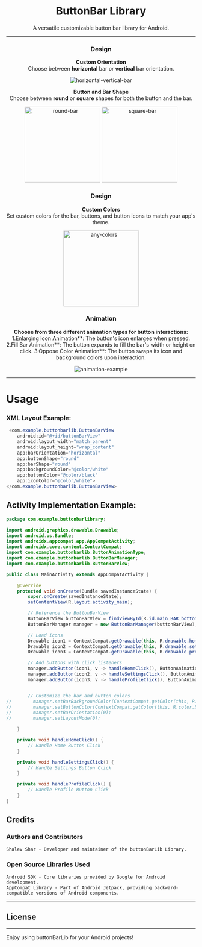 <div align="center">
    <h1>ButtonBar Library</h1>
    <p>A versatile customizable button bar library for Android.</p>
</div>

---

<div align="center">
    <h3>Design</h3>
    <p><b>Custom Orientation</b><br>
    Choose between <b>horizontal</b> bar or <b>vertical</b> bar orientation.</p>
</div>

<div align="center">
    <img alt="horizontal-vertical-bar" src="https://github.com/user-attachments/assets/6cebc497-84c4-4501-97e5-c67b3fa12d5c">
</div>

<div align="center">
    <p><b>Button and Bar Shape</b><br>
    Choose between <b>round</b> or <b>square</b> shapes for both the button and the bar.</p>
</div>

<div align="center">
    <img width="201" alt="round-bar" src="https://github.com/user-attachments/assets/6abce6c6-b6ed-46b8-b208-93af69e04ceb">
    <img width="201" alt="square-bar" src="https://github.com/user-attachments/assets/747c17a1-68e3-48d2-8575-c5b6304d1255">
</div>

<div align="center">
    <h3>Design</h3>
    <p><b>Custom Colors</b><br>
    Set custom colors for the bar, buttons, and button icons to match your app's theme.</p>
</div>

<div align="center">
    <img width="201" alt="any-colors" src="https://github.com/user-attachments/assets/a3a64be5-b671-46ce-955f-edaf41aa49f1">
</div>

<div align="center">
    <h3>Animation</h3>
    <p><b>Choose from three different animation types for button interactions:</b><br>
    	1.Enlarging Icon Animation**: The button's icon enlarges when pressed.
	2.Fill Bar Animation**: The button expands to fill the bar's width or height on click.
	3.Oppose Color Animation**: The button swaps its icon and background colors upon interaction.</p>
</div>

<div align="center">
    <img alt="animation-example" src="https://github.com/user-attachments/assets/f16503df-53e9-4ba6-8562-3a82f82e1fe3">
</div>


---

# Usage
### XML Layout Example:
```java
 <com.example.buttonbarlib.ButtonBarView
    android:id="@+id/buttonBarView"
    android:layout_width="match_parent"
    android:layout_height="wrap_content"
    app:barOrientation="horizontal"
    app:buttonShape="round"
    app:barShape="round"
    app:backgroundColor="@color/white"
    app:buttonColor="@color/black"
    app:iconColor="@color/white">
</com.example.buttonbarlib.ButtonBarView>
```

## Activity Implementation Example:
```java
package com.example.buttonbarlibrary;

import android.graphics.drawable.Drawable;
import android.os.Bundle;
import androidx.appcompat.app.AppCompatActivity;
import androidx.core.content.ContextCompat;
import com.example.buttonbarlib.ButtonAnimationType;
import com.example.buttonbarlib.ButtonBarManager;
import com.example.buttonbarlib.ButtonBarView;

public class MainActivity extends AppCompatActivity {

    @Override
    protected void onCreate(Bundle savedInstanceState) {
        super.onCreate(savedInstanceState);
        setContentView(R.layout.activity_main);

        // Reference the ButtonBarView
        ButtonBarView buttonBarView = findViewById(R.id.main_BAR_bottom);
        ButtonBarManager manager = new ButtonBarManager(buttonBarView);

        // Load icons
        Drawable icon1 = ContextCompat.getDrawable(this, R.drawable.home);
        Drawable icon2 = ContextCompat.getDrawable(this, R.drawable.settings);
        Drawable icon3 = ContextCompat.getDrawable(this, R.drawable.profile);

        // Add buttons with click listeners
        manager.addButton(icon1, v -> handleHomeClick(), ButtonAnimationType.ENLARGING_ICON);
        manager.addButton(icon2, v -> handleSettingsClick(), ButtonAnimationType.FILL_BAR);
        manager.addButton(icon3, v -> handleProfileClick(), ButtonAnimationType.OPPOSE_COLOR);


        // Customize the bar and button colors
//        manager.setBarBackgroundColor(ContextCompat.getColor(this, R.color.grey_bar));
//        manager.setButtonColor(ContextCompat.getColor(this, R.color.blue_bar));
//        manager.setBarOrientation(0);
//        manager.setLayoutMode(0);

    }

    private void handleHomeClick() {
        // Handle Home Button Click
    }

    private void handleSettingsClick() {
        // Handle Settings Button Click
    }

    private void handleProfileClick() {
        // Handle Profile Button Click
    }
}
```


## Credits
### Authors and Contributors
	Shalev Shar - Developer and maintainer of the buttonBarLib Library.
### Open Source Libraries Used
	Android SDK - Core libraries provided by Google for Android development.
	AppCompat Library - Part of Android Jetpack, providing backward-compatible versions of Android components.
-----

## License
	
-----

Enjoy using buttonBarLib for your Android projects!
